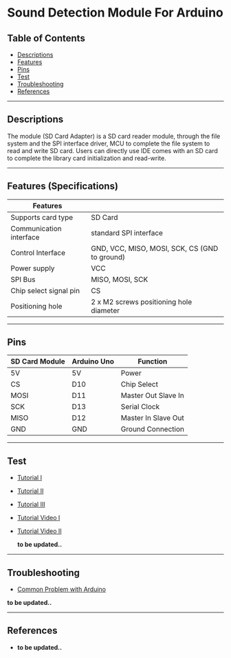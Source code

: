 # Sound Detection Module For Arduino

## Table of Contents

-   [Descriptions](#descriptions)
-   [Features](#features)
-   [Pins](#pins)
-   [Test](#test-code)
-   [Troubleshooting](#troubleshooting)
-   [References](#references)

---

## Descriptions

The module (SD Card Adapter) is a SD card reader module, through the file system and the SPI interface driver, MCU to complete the file system to read and write SD card.
Users can directly use IDE comes with an SD card to complete the library card initialization and read-write.

---

## Features (Specifications)

| Features                |                                               |
| ----------------------- | --------------------------------------------- |
| Supports card type      | SD Card                                       |
| Communication interface | standard SPI interface                        |
| Control Interface       | GND, VCC, MISO, MOSI, SCK, CS (GND to ground) |
| Power supply            | VCC                                           |
| SPI Bus                 | MISO, MOSI, SCK                               |
| Chip select signal pin  | CS                                            |
| Positioning hole        | 2 x M2 screws positioning hole diameter       |

---

## Pins

| SD Card Module | Arduino Uno | Function            |
| -------------- | ----------- | ------------------- |
| 5V             | 5V          | Power               |
| CS             | D10         | Chip Select         |
| MOSI           | D11         | Master Out Slave In |
| SCK            | D13         | Serial Clock        |
| MISO           | D12         | Master In Slave Out |
| GND            | GND         | Ground Connection   |

---

## Test

-   [Tutorial I](http://bit.ly/Guide-to-SD-Card-Module)
-   [Tutorial II](https://bit.ly/3tO48pk)
-   [Tutorial III](https://dronebotworkshop.com/sd-card-arduino/)

-   [Tutorial Video I](https://www.youtube.com/watch?v=finwzEU1CB0)
-   [Tutorial Video II](https://www.youtube.com/watch?v=oTXi6kYg0D4)

    **to be updated..**

---

## Troubleshooting

-   [Common Problem with Arduino](https://www.youtube.com/watch?v=9xsLfjCArX8)

**to be updated..**

---

## References

-   **to be updated..**
